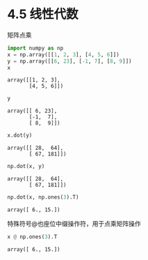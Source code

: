 # 4.5 线性代数

矩阵点乘


```python
import numpy as np
x = np.array([[1, 2, 3], [4, 5, 6]])
y = np.array([[6, 23], [-1, 7], [8, 9]])
x
```




    array([[1, 2, 3],
           [4, 5, 6]])




```python
y
```




    array([[ 6, 23],
           [-1,  7],
           [ 8,  9]])




```python
x.dot(y)
```




    array([[ 28,  64],
           [ 67, 181]])




```python
np.dot(x, y)
```




    array([[ 28,  64],
           [ 67, 181]])




```python
np.dot(x, np.ones(3).T)
```




    array([ 6., 15.])



特殊符号@也座位中缀操作符，用于点乘矩阵操作


```python
x @ np.ones(3).T
```




    array([ 6., 15.])


